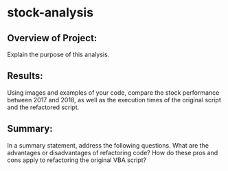 # stock-analysis

## Overview of Project: 

Explain the purpose of this analysis.

## Results:

Using images and examples of your code, compare the stock performance between 2017 and 2018, as well as the execution times of the original script and the refactored script.


## Summary: 

In a summary statement, address the following questions.
What are the advantages or disadvantages of refactoring code?
How do these pros and cons apply to refactoring the original VBA script?
